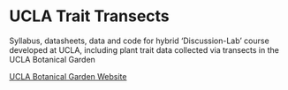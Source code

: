 # UCLA Trait Transects

Syllabus, datasheets, data and code for hybrid ‘Discussion-Lab’ course developed at UCLA, including plant trait data collected via transects in the UCLA Botanical Garden

[UCLA Botanical Garden Website](https://www.botgard.ucla.edu/plan-your-visit/)
